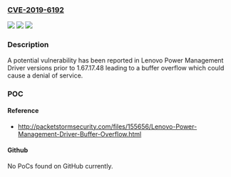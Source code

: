 ### [CVE-2019-6192](https://cve.mitre.org/cgi-bin/cvename.cgi?name=CVE-2019-6192)
![](https://img.shields.io/static/v1?label=Product&message=Power%20Management%20driver&color=blue)
![](https://img.shields.io/static/v1?label=Version&message=%3C%201.67.17.48%20&color=brighgreen)
![](https://img.shields.io/static/v1?label=Vulnerability&message=denial%20of%20service&color=brighgreen)

### Description

A potential vulnerability has been reported in Lenovo Power Management Driver versions prior to 1.67.17.48 leading to a buffer overflow which could cause a denial of service.

### POC

#### Reference
- http://packetstormsecurity.com/files/155656/Lenovo-Power-Management-Driver-Buffer-Overflow.html

#### Github
No PoCs found on GitHub currently.

